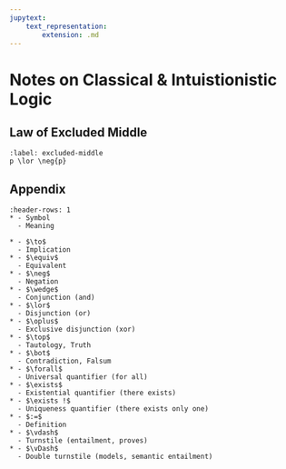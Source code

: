 ```yaml
---
jupytext:
    text_representation:
        extension: .md
---
```

# Notes on Classical & Intuistionistic Logic

## Law of Excluded Middle
```{math} 
:label: excluded-middle
p \lor \neg{p}
```

## Appendix
```{list-table} Logical symbols
:header-rows: 1
* - Symbol
  - Meaning

* - $\to$
  - Implication
* - $\equiv$
  - Equivalent
* - $\neg$
  - Negation
* - $\wedge$
  - Conjunction (and)
* - $\lor$
  - Disjunction (or)
* - $\oplus$
  - Exclusive disjunction (xor)
* - $\top$
  - Tautology, Truth
* - $\bot$
  - Contradiction, Falsum
* - $\forall$
  - Universal quantifier (for all)
* - $\exists$
  - Existential quantifier (there exists)
* - $\exists !$
  - Uniqueness quantifier (there exists only one)
* - $:=$
  - Definition
* - $\vdash$
  - Turnstile (entailment, proves)
* - $\vDash$
  - Double turnstile (models, semantic entailment)
```